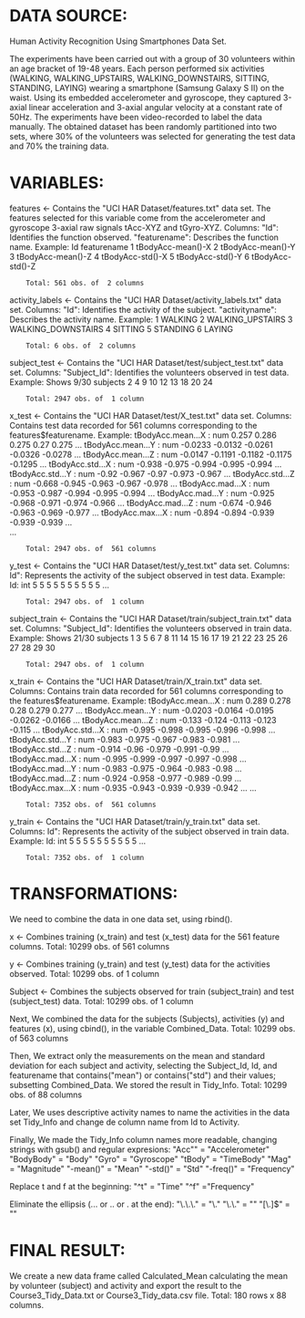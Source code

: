 # DATA SOURCE: 
Human Activity Recognition Using Smartphones Data Set.

The experiments have been carried out with a group of 30 volunteers within an age bracket of 19-48 years. Each person performed six activities (WALKING, WALKING_UPSTAIRS, WALKING_DOWNSTAIRS, SITTING, STANDING, LAYING) wearing a smartphone (Samsung Galaxy S II) on the waist. Using its embedded accelerometer and gyroscope, they captured 3-axial linear acceleration and 3-axial angular velocity at a constant rate of 50Hz. The experiments have been video-recorded to label the data manually. The obtained dataset has been randomly partitioned into two sets, where 30% of the volunteers was selected for generating the test data and 70% the training data.

# VARIABLES:

features <- Contains the "UCI HAR Dataset/features.txt" data set. The features selected for this variable come from the accelerometer and gyroscope 3-axial raw signals tAcc-XYZ and tGyro-XYZ.
        Columns:        "Id": Identifies the function observed.
                        "featurename": Describes the function name.
        Example:
        Id       featurename
        1 tBodyAcc-mean()-X
        2 tBodyAcc-mean()-Y
        3 tBodyAcc-mean()-Z
        4  tBodyAcc-std()-X
        5  tBodyAcc-std()-Y
        6  tBodyAcc-std()-Z
        
        Total: 561 obs. of  2 columns
                        
activity_labels <- Contains the "UCI HAR Dataset/activity_labels.txt" data set.
        Columns:        "Id": Identifies the activity of the subject.
                        "activityname": Describes the activity name.
        Example:
        1            WALKING
        2   WALKING_UPSTAIRS
        3 WALKING_DOWNSTAIRS
        4            SITTING
        5           STANDING
        6             LAYING
        
        Total: 6 obs. of  2 columns
        
subject_test <- Contains the "UCI HAR Dataset/test/subject_test.txt" data set.
        Columns:        "Subject_Id": Identifies the volunteers observed in test data.
        Example: Shows 9/30 subjects
        2  4  9 10 12 13 18 20 24
        
        Total: 2947 obs. of  1 column

x_test <- Contains the "UCI HAR Dataset/test/X_test.txt" data set.
        Columns: Contains test data recorded for 561 columns corresponding to the features$featurename.
        Example:
        tBodyAcc.mean...X                   : num  0.257 0.286 0.275 0.27 0.275 ...
        tBodyAcc.mean...Y                   : num  -0.0233 -0.0132 -0.0261 -0.0326 -0.0278 ...
        tBodyAcc.mean...Z                   : num  -0.0147 -0.1191 -0.1182 -0.1175 -0.1295 ...
        tBodyAcc.std...X                    : num  -0.938 -0.975 -0.994 -0.995 -0.994 ...
        tBodyAcc.std...Y                    : num  -0.92 -0.967 -0.97 -0.973 -0.967 ...
        tBodyAcc.std...Z                    : num  -0.668 -0.945 -0.963 -0.967 -0.978 ...
        tBodyAcc.mad...X                    : num  -0.953 -0.987 -0.994 -0.995 -0.994 ...
        tBodyAcc.mad...Y                    : num  -0.925 -0.968 -0.971 -0.974 -0.966 ...
        tBodyAcc.mad...Z                    : num  -0.674 -0.946 -0.963 -0.969 -0.977 ...
        tBodyAcc.max...X                    : num  -0.894 -0.894 -0.939 -0.939 -0.939 ...   
        ...
        
        Total: 2947 obs. of  561 columns
        
y_test <- Contains the "UCI HAR Dataset/test/y_test.txt" data set.
        Columns:        Id": Represents the activity of the subject observed in test data.
        Example: Id: int  5 5 5 5 5 5 5 5 5 5 ...
        
        Total: 2947 obs. of  1 column
        
subject_train <- Contains the "UCI HAR Dataset/train/subject_train.txt" data set.
        Columns:        "Subject_Id": Identifies the volunteers observed in train data.
        Example: Shows 21/30 subjects
        1  3  5  6  7  8 11 14 15 16 17 19 21 22 23 25 26 27 28 29 30
        
        Total: 2947 obs. of  1 column

x_train <- Contains the "UCI HAR Dataset/train/X_train.txt" data set.
        Columns: Contains train data recorded for 561 columns corresponding to the features$featurename.
        Example:
        tBodyAcc.mean...X                   : num  0.289 0.278 0.28 0.279 0.277 ...
        tBodyAcc.mean...Y                   : num  -0.0203 -0.0164 -0.0195 -0.0262 -0.0166 ...
        tBodyAcc.mean...Z                   : num  -0.133 -0.124 -0.113 -0.123 -0.115 ...
        tBodyAcc.std...X                    : num  -0.995 -0.998 -0.995 -0.996 -0.998 ...
        tBodyAcc.std...Y                    : num  -0.983 -0.975 -0.967 -0.983 -0.981 ...
        tBodyAcc.std...Z                    : num  -0.914 -0.96 -0.979 -0.991 -0.99 ...
        tBodyAcc.mad...X                    : num  -0.995 -0.999 -0.997 -0.997 -0.998 ...
        tBodyAcc.mad...Y                    : num  -0.983 -0.975 -0.964 -0.983 -0.98 ...
        tBodyAcc.mad...Z                    : num  -0.924 -0.958 -0.977 -0.989 -0.99 ...
        tBodyAcc.max...X                    : num  -0.935 -0.943 -0.939 -0.939 -0.942 ...
        ...
 
        Total: 7352 obs. of  561 columns
        
y_train <- Contains the "UCI HAR Dataset/train/y_train.txt" data set.
        Columns:        Id": Represents the activity of the subject observed in train data.
        Example: Id: int  5 5 5 5 5 5 5 5 5 5 ...

        Total: 7352 obs. of  1 column
        
# TRANSFORMATIONS:

We need to combine the data in one data set, using rbind().

x <- Combines training (x_train) and test (x_test) data for the 561 feature columns.
        Total: 10299 obs. of  561 columns
        
y <- Combines training (y_train) and test (y_test) data for the activities observed.
        Total: 10299 obs. of  1 column 

Subject <- Combines the subjects observed for train (subject_train) and test (subject_test) data.
        Total: 10299 obs. of  1 column 

Next, We combined the data for the subjects (Subjects), activities (y) and features (x), using cbind(), in the variable Combined_Data.
        Total: 10299 obs. of  563 columns
        
Then, We extract only the measurements on the mean and standard deviation for each subject and activity, selecting the Subject_Id, Id, and featurename that contains("mean") or contains("std") and their values; subsetting Combined_Data. We stored the result in Tidy_Info. 
        Total: 10299 obs. of  88 columns
        
Later, We uses descriptive activity names to name the activities in the data set Tidy_Info and change de column name from Id to Activity.

Finally, We made the Tidy_Info column names more readable, changing strings with gsub() and regular expresions:
"Acc""          = "Accelerometer"
"BodyBody"      = "Body"
"Gyro"          = "Gyroscope"
"tBody"         = "TimeBody"
"Mag"           = "Magnitude"
"-mean()"       = "Mean"
"-std()"        = "Std"
"-freq()"       = "Frequency"

Replace t and f at the beginning:
"^t"            = "Time"
"^f"            ="Frequency"

Eliminate the ellipsis (... or .. or . at the end):
"\\.\\.\\."     = "\\."
"\\.\\."        = ""
"[\\.]$"        = ""


# FINAL RESULT:

We create a new data frame called Calculated_Mean calculating the mean by volunteer (subject) and activity and export the result to the Course3_Tidy_Data.txt or Course3_Tidy_data.csv file. Total: 180 rows x 88 columns.
